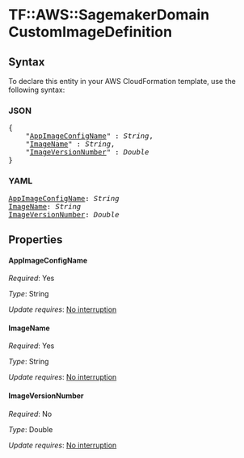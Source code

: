 # TF::AWS::SagemakerDomain CustomImageDefinition

## Syntax

To declare this entity in your AWS CloudFormation template, use the following syntax:

### JSON

<pre>
{
    "<a href="#appimageconfigname" title="AppImageConfigName">AppImageConfigName</a>" : <i>String</i>,
    "<a href="#imagename" title="ImageName">ImageName</a>" : <i>String</i>,
    "<a href="#imageversionnumber" title="ImageVersionNumber">ImageVersionNumber</a>" : <i>Double</i>
}
</pre>

### YAML

<pre>
<a href="#appimageconfigname" title="AppImageConfigName">AppImageConfigName</a>: <i>String</i>
<a href="#imagename" title="ImageName">ImageName</a>: <i>String</i>
<a href="#imageversionnumber" title="ImageVersionNumber">ImageVersionNumber</a>: <i>Double</i>
</pre>

## Properties

#### AppImageConfigName

_Required_: Yes

_Type_: String

_Update requires_: [No interruption](https://docs.aws.amazon.com/AWSCloudFormation/latest/UserGuide/using-cfn-updating-stacks-update-behaviors.html#update-no-interrupt)

#### ImageName

_Required_: Yes

_Type_: String

_Update requires_: [No interruption](https://docs.aws.amazon.com/AWSCloudFormation/latest/UserGuide/using-cfn-updating-stacks-update-behaviors.html#update-no-interrupt)

#### ImageVersionNumber

_Required_: No

_Type_: Double

_Update requires_: [No interruption](https://docs.aws.amazon.com/AWSCloudFormation/latest/UserGuide/using-cfn-updating-stacks-update-behaviors.html#update-no-interrupt)

